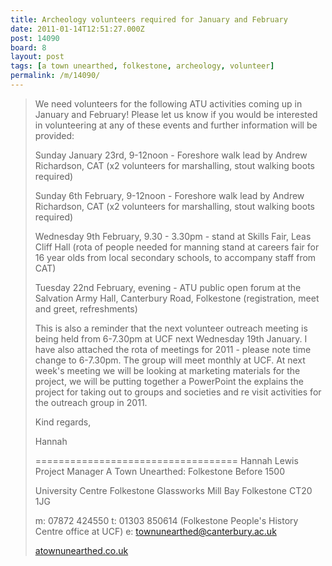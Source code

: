 ```yaml
---
title: Archeology volunteers required for January and February
date: 2011-01-14T12:51:27.000Z
post: 14090
board: 8
layout: post
tags: [a town unearthed, folkestone, archeology, volunteer]
permalink: /m/14090/
---
```

<blockquote>We need volunteers for the following ATU activities coming up in January
and February!  Please let us know if you would be interested in
volunteering at any of these events and further information will be
provided:

Sunday January 23rd, 9-12noon - Foreshore walk lead by Andrew
Richardson, CAT (x2 volunteers for marshalling, stout walking boots
required)

Sunday 6th February, 9-12noon - Foreshore walk lead by Andrew
Richardson, CAT (x2 volunteers for marshalling, stout walking boots
required)

Wednesday 9th February, 9.30 - 3.30pm - stand at Skills Fair, Leas Cliff
Hall (rota of people needed for manning stand at careers fair for 16
year olds from local secondary schools, to accompany staff from CAT)

Tuesday 22nd February, evening - ATU public open forum at the Salvation
Army Hall, Canterbury Road, Folkestone (registration, meet and greet,
refreshments)

This is also a reminder that the next volunteer outreach meeting is
being held from 6-7.30pm at UCF next Wednesday 19th January.  I have
also attached the rota of meetings for 2011 - please note time change to
6-7.30pm.  The group will meet monthly at UCF.  At next week's meeting
we will be looking at marketing materials for the project, we will be
putting together a PowerPoint the explains the project for taking out to
groups and societies and re visit activities for the outreach group in
2011.

Kind regards,

Hannah

===================================
Hannah Lewis
Project Manager
A Town Unearthed: Folkestone Before 1500

University Centre Folkestone
Glassworks
Mill Bay
Folkestone
CT20 1JG

m: 07872 424550
t: 01303 850614 (Folkestone People's History Centre office at UCF)
e: townunearthed@canterbury.ac.uk

<a href="http://www.atownunearthed.co.uk">atownunearthed.co.uk</a></blockquote>
